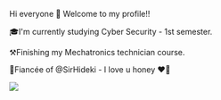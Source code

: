  Hi everyone 👋 Welcome to my profile!!
 
🎓I'm currently studying Cyber Security - 1st semester.

⚒️Finishing my Mechatronics technician course.

💍Fiancée of @SirHideki - I love u honey ❤️‍🔥

<div>
  <img  heigt="180cm" src="https://github-readme-stats.vercel.app/api?username=Gabautista&show_icons=true&theme=transparent"
</div>
